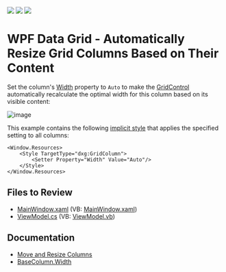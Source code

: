 <!-- default badges list -->
![](https://img.shields.io/endpoint?url=https://codecentral.devexpress.com/api/v1/VersionRange/128648085/22.2.2%2B)
[![](https://img.shields.io/badge/Open_in_DevExpress_Support_Center-FF7200?style=flat-square&logo=DevExpress&logoColor=white)](https://supportcenter.devexpress.com/ticket/details/E2042)
[![](https://img.shields.io/badge/📖_How_to_use_DevExpress_Examples-e9f6fc?style=flat-square)](https://docs.devexpress.com/GeneralInformation/403183)
<!-- default badges end -->

# WPF Data Grid - Automatically Resize Grid Columns Based on Their Content

Set the column's [Width](https://docs.devexpress.com/WPF/DevExpress.Xpf.Grid.BaseColumn.Width) property to `Auto` to make the [GridControl](https://docs.devexpress.com/WPF/DevExpress.Xpf.Grid.GridControl) automatically recalculate the optimal width for this column based on its visible content:

![image](https://user-images.githubusercontent.com/65009440/221838472-4471dd29-12e1-48c7-8abb-e9addc80c454.png)

This example contains the following [implicit style](https://learn.microsoft.com/en-us/dotnet/desktop/wpf/controls/how-to-create-apply-style#apply-a-style-implicitly) that applies the specified setting to all columns:

```xaml
<Window.Resources>
    <Style TargetType="dxg:GridColumn">
        <Setter Property="Width" Value="Auto"/>
    </Style>
</Window.Resources>
```

## Files to Review

* [MainWindow.xaml](./CS/MainWindow.xaml) (VB: [MainWindow.xaml](./VB/MainWindow.xaml))
* [ViewModel.cs](./CS/ViewModel.cs) (VB: [ViewModel.vb](./VB/ViewModel.vb))

## Documentation

* [Move and Resize Columns](https://docs.devexpress.com/WPF/6296/controls-and-libraries/data-grid/grid-view-data-layout/columns-and-card-fields/move-and-resize-columns)
* [BaseColumn.Width](https://docs.devexpress.com/WPF/DevExpress.Xpf.Grid.BaseColumn.Width)
